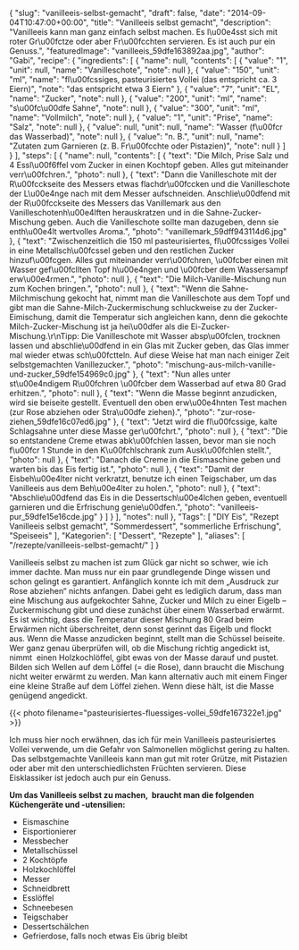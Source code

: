 {
    "slug": "vanilleeis-selbst-gemacht",
    "draft": false,
    "date": "2014-09-04T10:47:00+00:00",
    "title": "Vanilleeis selbst gemacht",
    "description": "Vanilleeis kann man ganz einfach selbst machen. Es l\u00e4sst sich mit roter Gr\u00fctze oder aber Fr\u00fcchten servieren. Es ist auch pur ein Genuss.",
    "featuredImage": "vanilleeis_59dfe163892aa.jpg",
    "author": "Gabi",
    "recipe": {
        "ingredients": [
            {
                "name": null,
                "contents": [
                    {
                        "value": "1",
                        "unit": null,
                        "name": "Vanilleschote",
                        "note": null
                    },
                    {
                        "value": "150",
                        "unit": "ml",
                        "name": "fl\u00fcssiges, pasteurisiertes Vollei (das entspricht ca. 3 Eiern)",
                        "note": "das entspricht etwa 3 Eiern"
                    },
                    {
                        "value": "7",
                        "unit": "EL",
                        "name": "Zucker",
                        "note": null
                    },
                    {
                        "value": "200",
                        "unit": "ml",
                        "name": "s\u00fc\u00dfe Sahne",
                        "note": null
                    },
                    {
                        "value": "300",
                        "unit": "ml",
                        "name": "Vollmilch",
                        "note": null
                    },
                    {
                        "value": "1",
                        "unit": "Prise",
                        "name": "Salz",
                        "note": null
                    },
                    {
                        "value": null,
                        "unit": null,
                        "name": "Wasser (f\u00fcr das Wasserbad)",
                        "note": null
                    },
                    {
                        "value": "n. B.",
                        "unit": null,
                        "name": "Zutaten zum Garnieren (z. B. Fr\u00fcchte oder Pistazien)",
                        "note": null
                    }
                ]
            }
        ],
        "steps": [
            {
                "name": null,
                "contents": [
                    {
                        "text": "Die Milch, Prise Salz und 4 Essl\u00f6ffel vom Zucker in einen Kochtopf geben. Alles gut miteinander verr\u00fchren.",
                        "photo": null
                    },
                    {
                        "text": "Dann die Vanilleschote mit der R\u00fcckseite des Messers etwas flachdr\u00fccken und die Vanilleschote der L\u00e4nge nach mit dem Messer aufschneiden. Anschlie\u00dfend mit der R\u00fcckseite des Messers das Vanillemark aus den Vanilleschotenh\u00e4lften herauskratzen und in die Sahne-Zucker-Mischung geben. Auch die Vanilleschote sollte man dazugeben, denn sie enth\u00e4lt wertvolles Aroma.",
                        "photo": "vanillemark_59dff943114d6.jpg"
                    },
                    {
                        "text": "Zwischenzeitlich die 150 ml pasteurisiertes, fl\u00fcssiges Vollei in eine Metallsch\u00fcssel geben und den restlichen Zucker hinzuf\u00fcgen. Alles gut miteinander verr\u00fchren,  \u00fcber einen mit Wasser gef\u00fcllten Topf h\u00e4ngen und \u00fcber dem Wassersampf erw\u00e4rmen.",
                        "photo": null
                    },
                    {
                        "text": "Die Milch-Vanille-Mischung nun zum Kochen bringen.",
                        "photo": null
                    },
                    {
                        "text": "Wenn die Sahne-Milchmischung gekocht hat, nimmt man die Vanilleschote aus dem Topf und gibt man die Sahne-Milch-Zuckermischung schluckweise zu der Zucker-Eimischung, damit die Temperatur sich angleichen kann, denn die gekochte Milch-Zucker-Mischung ist ja hei\u00dfer als die Ei-Zucker-Mischung.\r\nTipp: Die Vanilleschote mit Wasser absp\u00fclen, trocknen lassen und abschlie\u00dfend in ein Glas mit Zucker geben, das Glas immer mal wieder etwas sch\u00fctteln. Auf diese Weise hat man nach einiger Zeit selbstgemachten Vanillezucker.",
                        "photo": "mischung-aus-milch-vanille-und-zucker_59dfe154969c0.jpg"
                    },
                    {
                        "text": "Nun alles unter st\u00e4ndigem R\u00fchren \u00fcber dem Wasserbad auf etwa 80 Grad erhitzen.",
                        "photo": null
                    },
                    {
                        "text": "Wenn die Masse beginnt anzudicken, wird sie beiseite gestellt. Eventuell den oben erw\u00e4hnten Test machen (zur Rose abziehen oder Stra\u00dfe ziehen).",
                        "photo": "zur-rose-ziehen_59dfe16c07ed6.jpg"
                    },
                    {
                        "text": "Jetzt wird die fl\u00fcssige, kalte Schlagsahne unter diese Masse ger\u00fchrt.",
                        "photo": null
                    },
                    {
                        "text": "Die so entstandene Creme etwas abk\u00fchlen lassen, bevor man sie noch f\u00fcr 1 Stunde in den K\u00fchlschrank zum Ausk\u00fchlen stellt.",
                        "photo": null
                    },
                    {
                        "text": "Danach die Creme in die Eismaschine geben und warten bis das Eis fertig ist.",
                        "photo": null
                    },
                    {
                        "text": "Damit der Eisbeh\u00e4lter nicht verkratzt, benutze ich einen Teigschaber, um das Vanilleeis aus dem Beh\u00e4lter zu holen.",
                        "photo": null
                    },
                    {
                        "text": "Abschlie\u00dfend das Eis in die Dessertsch\u00e4lchen geben, eventuell garnieren und die Erfrischung genie\u00dfen.",
                        "photo": "vanilleeis-pur_59dfe15e16cde.jpg"
                    }
                ]
            }
        ],
        "notes": null
    },
    "Tags": [
        "DIY Eis",
        "Rezept Vanilleeis selbst gemacht",
        "Sommerdessert",
        "sommerliche Erfrischung",
        "Speiseeis"
    ],
    "Kategorien": [
        "Dessert",
        "Rezepte"
    ],
    "aliases": [
        "\/rezepte\/vanilleeis-selbst-gemacht\/"
    ]
}

Vanilleeis selbst zu machen ist zum Glück gar nicht so schwer, wie ich immer dachte. Man muss nur ein paar grundlegende Dinge wissen und schon gelingt es garantiert. Anfänglich konnte ich mit dem &#8222;Ausdruck zur Rose abziehen&#8220; nichts anfangen. Dabei geht es lediglich darum, dass man eine Mischung aus aufgekochter Sahne, Zucker und Milch zu einer Eigelb &#8211; Zuckermischung gibt und diese zunächst über einem Wasserbad erwärmt. Es ist wichtig, dass die Temperatur dieser Mischung 80 Grad beim Erwärmen nicht überschreitet, denn sonst gerinnt das Eigelb und flockt aus. Wenn die Masse anzudicken beginnt, stellt man die Schüssel beiseite. Wer ganz genau überprüfen will, ob die Mischung richtig angedickt ist, nimmt  einen Holzkochlöffel, gibt ewas von der Masse darauf und pustet. Bilden sich Wellen auf dem Löffel (= die Rose), dann braucht die Mischung nicht weiter erwärmt zu werden. Man kann alternativ auch mit einem Finger eine kleine Straße auf dem Löffel ziehen. Wenn diese hält, ist die Masse genügend angedickt.

{{< photo filename="pasteurisiertes-fluessiges-vollei_59dfe167322e1.jpg" >}}

Ich muss hier noch erwähnen, das ich für mein Vanilleeis pasteurisiertes Vollei verwende, um die Gefahr von Salmonellen möglichst gering zu halten.  Das selbstgemachte Vanilleeis kann man gut mit roter Grütze, mit Pistazien oder aber mit den unterschiedlichsten Früchten servieren. Diese Eisklassiker ist jedoch auch pur ein Genuss.

**Um das Vanilleeis selbst zu machen,  braucht man die folgenden Küchengeräte und -utensilien:**

 * Eismaschine
 * Eisportionierer
 * Messbecher
 * Metallschüssel
 * 2 Kochtöpfe
 * Holzkochlöffel
 * Messer
 * Schneidbrett
 * Esslöffel
 * Schneebesen
 * Teigschaber
 * Dessertschälchen
 * Gefrierdose, falls noch etwas Eis übrig bleibt